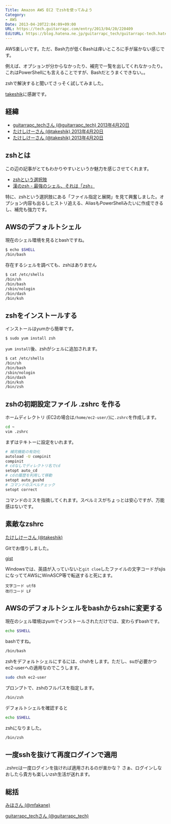 ```yaml
---
Title: Amazon AWS EC2 でzshを使ってみよう
Category:
- AWS
Date: 2013-04-20T22:04:09+09:00
URL: https://tech.guitarrapc.com/entry/2013/04/20/220409
EditURL: https://blog.hatena.ne.jp/guitarrapc_tech/guitarrapc-tech.hatenablog.com/atom/entry/6802418398340691091
---
```


<!--
Date: 2013-04-20T22:04:09+09:00
URL: https://tech.guitarrapc.com/entry/2013/04/20/220409
-->

AWS楽しいです。ただ、Bash力が低くBashは痒いところに手が届かない感じです。

例えば、オプションが分からなかったり、補完で一覧を出してくれなかったり。これはPowerShellにも言えることですが、Bashだとうまくできない。。

zshで解決すると聞いてさっそく試してみました。

[takeshik](https://twitter.com/takeshik)に感謝です。

## 経緯

* [guitarrapc_techさん (@guitarrapc_tech) 2013年4月20日](https://twitter.com/guitarrapc_tech/status/325703009923371012)
* [たけしけーさん (@takeshik) 2013年4月20日](https://twitter.com/takeshik/status/325705218417369088)
* [たけしけーさん (@takeshik) 2013年4月20日](https://twitter.com/takeshik/status/325709075235098625)

## zshとは

この辺の記事がとてもわかりやすいというか魅力を感じさせてくれます。

* [zshという選択肢](http://www.slideshare.net/manaten/zsh-16363242)
* [漢のzsh - 最強のシェル、それは「zsh」](http://news.mynavi.jp/column/zsh/001/index.html)

特に、zshという選択肢にある「ファイル指定と展開」を見て興奮しました。オプション内容も出るしヒストリ追える、AliasもPowerShellみたいに作成できるし、補完も強力です。

## AWSのデフォルトシェル

現在のシェル環境を見るとbashですね。

```sh
$ echo $SHELL
/bin/bash
```


存在するシェルを調べても、zshはありません

```sh
$ cat /etc/shells
/bin/sh
/bin/bash
/sbin/nologin
/bin/dash
/bin/ksh
```


## zshをインストールする

インストールはyumから簡単です。

```sh
$ sudo yum install zsh
```

`yum install`後、zshがシェルに追加されます。

```sh
$ cat /etc/shells
/bin/sh
/bin/bash
/sbin/nologin
/bin/dash
/bin/ksh
/bin/zsh
```

## zshの初期設定ファイル .zshrc を作る

ホームディレクトリ (EC2の場合は`/home/ec2-user/`)に`.zshrc`を作成します。

```sh
cd ~
vim .zshrc
```


まずはテキトーに設定をいれます。

```sh
# 補完機能の有効化
autoload -U compinit
compinit
# cdなしでディレクトリ名でcd
setopt auto_cd
# cdの履歴を利用して移動
setopt auto_pushd
# コマンドのスペルチェック
setopt correct
```

コマンドのミスを指摘してくれます。スペルミスがちょっとは安心ですが、万能感はないです。

## 素敵なzshrc

[たけしけーさん (@takeshik)](https://twitter.com/takeshik/status/325716325060194304)

Gitでお借りしました。

[gist](https://github.com/takeshik/configurations/blob/master/zsh/zshrc)

Windowsでは、英語が入っていないと`git cloe`したファイルの文字コードがsjisになっててAWSにWinASCP等で転送すると死にます。

```
文字コード utf8
改行コード LF
```

## AWSのデフォルトシェルをbashからzshに変更する

現在のシェル環境はyumでインストールされただけでは、変わらずbashです。

```sh
echo $SHELL
```

bashですね。

```sh
/bin/bash
```

zshをデフォルトシェルにするには、chshをします。ただし、suが必要かつec2-userへの適用なのでこうします。

```sh
sudo chsh ec2-user
```

プロンプトで、zshのフルパスを指定します。
```sh
/bin/zsh
```

デフォルトシェルを確認すると
```sh
echo $SHELL
```

zshになりました。
```sh
/bin/zsh
```

## 一度sshを抜けて再度ログインで適用

.zshrcは一度ログインを抜ければ適用されるのが楽かな？ さぁ、ログインしなおしたら貴方も楽しいzsh生活が送れます。

## 総括

[みほさん (@mfakane)](https://twitter.com/mfakane/status/325713948852772865)

[guitarrapc_techさん (@guitarrapc_tech)](https://twitter.com/guitarrapc_tech/status/325714042851299331)
